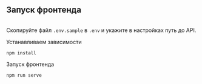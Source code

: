 ## Запуск фронтенда
######

Скопируйте файл `.env.sample` в `.env` и укажите в настройках путь до API. 

Устанавливаем зависимости
```
npm install
```

Запуск фронтенда
```
npm run serve
```
